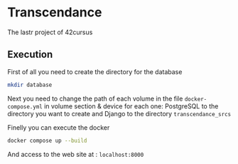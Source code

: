 # Transcendance

The lastr project of 42cursus

## Execution

First of all you need to create the directory for the database
````sh
mkdir database
````
Next you need to change the path of each volume in the file `docker-compose.yml` in volume section & device for each one: PostgreSQL to the directory you want to create and Django to the directory `transcendance_srcs`

Finelly you can execute the docker
````sh
docker compose up --build
````
And access to the web site at : `localhost:8000`